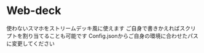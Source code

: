# Web-deck

使わないスマホをストリームデッキ風に使えます
ご自身で書きかえればスクリプトを割り当てることも可能です
Config.jsonからご自身の環境に合わせたパスに変更してください
